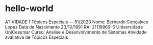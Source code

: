 # hello-world
ATIVIDADE 1 Tópicos Especiais  — 51/2023
Nome: Bernardo Gonçalves Lopes
Data de Nascimento   23/10/1991
RA: 21119969-5
Universidade UniCesumar 
Curso: Analise e Desenvolvimento de Sistemas
Atividade avaliativa de Tópicos Especiais 
